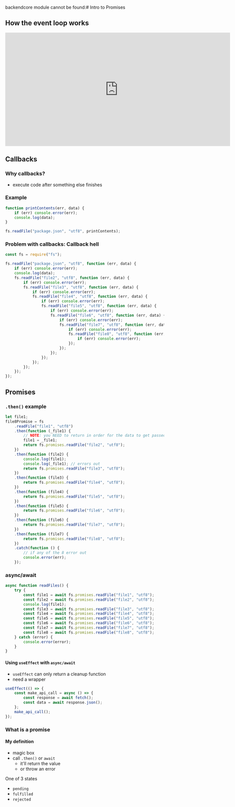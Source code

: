backendcore module cannot be found:# Intro to Promises

## How the event loop works

<iframe
  width="713"
  height="360"
  src="https://www.youtube.com/embed/8aGhZQkoFbQ"
  title="What the heck is the event loop anyway? | Philip Roberts | JSConf EU"
  frameborder="0"
  allow="accelerometer; autoplay; clipboard-write; encrypted-media; gyroscope; picture-in-picture"
  allowfullscreen
></iframe>

## Callbacks

### Why callbacks?

-   execute code after something else finishes

### Example

```js
function printContents(err, data) {
    if (err) console.error(err);
    console.log(data);
}

fs.readFile("package.json", "utf8", printContents);
```

### Problem with callbacks: Callback hell

```javascript
const fs = require("fs");

fs.readFile("package.json", "utf8", function (err, data) {
    if (err) console.error(err);
    console.log(data);
    fs.readFile("file2", "utf8", function (err, data) {
        if (err) console.error(err);
        fs.readFile("file3", "utf8", function (err, data) {
            if (err) console.error(err);
            fs.readFile("file4", "utf8", function (err, data) {
                if (err) console.error(err);
                fs.readFile("file5", "utf8", function (err, data) {
                    if (err) console.error(err);
                    fs.readFile("file6", "utf8", function (err, data) {
                        if (err) console.error(err);
                        fs.readFile("file7", "utf8", function (err, data) {
                            if (err) console.error(err);
                            fs.readFile("file8", "utf8", function (err, data) {
                                if (err) console.error(err);
                            });
                        });
                    });
                });
            });
        });
    });
});
```

## Promises

### `.then()` example

```js
let file1;
file8Promise = fs
    .readFile("file1", "utf8")
    .then(function (_file1) {
        // NOTE: you NEED to return in order for the data to get passed into the function
        file1 = _file1;
        return fs.promises.readFile("file2", "utf8");
    })
    .then(function (file2) {
        console.log(file1);
        console.log(_file1); // errors out
        return fs.promises.readFile("file3", "utf8");
    })
    .then(function (file3) {
        return fs.promises.readFile("file4", "utf8");
    })
    .then(function (file4) {
        return fs.promises.readFile("file5", "utf8");
    })
    .then(function (file5) {
        return fs.promises.readFile("file6", "utf8");
    })
    .then(function (file6) {
        return fs.promises.readFile("file7", "utf8");
    })
    .then(function (file7) {
        return fs.promises.readFile("file8", "utf8");
    })
    .catch(function () {
        // if any of the 8 error out
        console.error(err);
    });
```

### async/await

```javascript
async function readFiles() {
    try {
        const file1 = await fs.promises.readFile("file1", "utf8");
        const file2 = await fs.promises.readFile("file2", "utf8");
        console.log(file1);
        const file3 = await fs.promises.readFile("file3", "utf8");
        const file4 = await fs.promises.readFile("file4", "utf8");
        const file5 = await fs.promises.readFile("file5", "utf8");
        const file6 = await fs.promises.readFile("file6", "utf8");
        const file7 = await fs.promises.readFile("file7", "utf8");
        const file8 = await fs.promises.readFile("file8", "utf8");
    } catch (error) {
        console.error(error);
    }
}
```

#### Using `useEffect` with `async/await`

-   `useEffect` can only return a cleanup function
-   need a wrapper

```jsx
useEffect(() => {
    const make_api_call = async () => {
        const response = await fetch();
        const data = await response.json();
    };
    make_api_call();
});
```

### What is a promise

#### My definition

-   magic box
-   call `.then()` or `await`
    -   it'll return the value
    -   or throw an error

One of 3 states

-   `pending`
-   `fulfilled`
-   `rejected`
